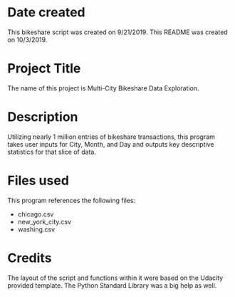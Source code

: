 # Date created
This bikeshare script was created on 9/21/2019.  This README was created on 10/3/2019.

# Project Title
The name of this project is Multi-City Bikeshare Data Exploration.

# Description
Utilizing nearly 1 million entries of bikeshare transactions, this program takes user inputs for City, Month, and Day and outputs key descriptive statistics for that slice of data.

# Files used
This program references the following files:
* chicago.csv
* new_york_city.csv
* washing.csv

# Credits
The layout of the script and functions within it were based on the Udacity provided template.  The Python Standard Library was a big help as well.
